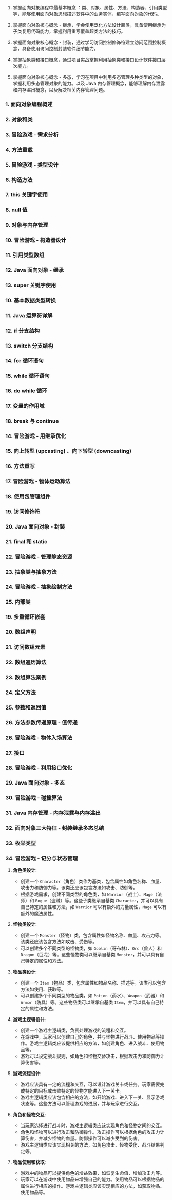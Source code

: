 1. 掌握面向对象编程中最基本概念 ：类、对象、属性、方法、构造器、引用类型等，能够使用面向对象思想描述软件中的业务实体，编写面向对象的代码。

2. 掌握面向对象核心概念 - 继承，学会使用泛化方法设计超类，具备使用继承为子类复用代码能力，掌握利用重写覆盖超类方法的技巧。

3. 掌握面向对象核心概念 - 封装，通过学习访问控制修饰符建立访问范围控制概念，具备使用访问控制封装软件细节能力。

4. 掌握抽象类和接口概念，通过项目实战掌握利用抽象类和接口设计软件接口层次能力。

5. 掌握面向对象核心概念 - 多态，学习在项目中利用多态管理多种类型的对象，掌握利用多态管理对象的能力。以及 Java 内存管理概念，能够理解内存泄露和内存溢出概念，以及解决相关内存管理问题。





### 1. 面向对象编程概述

### 2. 对象和类

### 3. 冒险游戏 - 需求分析

### 4. 方法重载

### 5. 冒险游戏 - 类型设计

### 6. 构造方法

### 7. this 关键字使用

### 8. null 值

### 9. 对象与内存管理

### 10. 冒险游戏 - 构造器设计

### 11. 引用类型数组

### 12. Java 面向对象 - 继承

### 13. super 关键字使用

### 10. 基本数据类型转换

### 11. Java 运算符详解

### 12. if 分支结构

### 13. switch 分支结构

### 14. for 循环语句

### 15. while 循环语句

### 16. do while 循环

### 17. 变量的作用域

### 18. break 与 continue

### 14. 冒险游戏 - 用继承优化

### 15. 向上转型 (upcasting) 、向下转型 (downcasting)

### 16. 方法重写

### 17. 冒险游戏 - 物体运动算法

### 18. 使用包管理组件

### 19. 访问修饰符

### 20. Java 面向对象 - 封装

### 21. final 和 static

### 22. 冒险游戏 - 管理静态资源

### 23. 抽象类与抽象方法

### 24. 冒险游戏 - 抽象绘制方法

### 25. 内部类

### 19. 多重循环嵌套

### 20. 数组声明

### 21. 访问数组元素

### 22. 数组遍历算法

### 23. 数组算法案例

### 24. 定义方法

### 25. 参数和返回值

### 26. 方法参数传递原理 - 值传递

### 26. 冒险游戏 - 物体入场算法

### 27. 接口

### 28. 冒险游戏 - 利用接口优化

### 29. Java 面向对象 - 多态

### 30. 冒险游戏 - 碰撞算法

### 31. Java 内存管理 - 内存泄露与内存溢出

### 32. 面向对象三大特征 - 封装继承多态总结

### 33. 枚举类型

### 34. 冒险游戏 - 记分与状态管理



1. **角色类设计**:
   - 创建一个 `Character`（角色）类作为基类，包含属性如角色名称、血量、攻击力和防御力等。该类还应该包含方法如攻击、防御等。
   - 根据游戏需求，创建不同类型的角色类，如 `Warrior`（战士）、`Mage`（法师）和 `Rogue`（盗贼）等。这些子类继承自基类 `Character`，并可以具有自己特定的属性和方法，如 `Warrior` 可以有额外的力量属性，`Mage` 可以有额外的魔法属性。
2. **怪物类设计**:
   - 创建一个 `Monster`（怪物）类，包含属性如怪物名称、血量、攻击力等。该类还应该包含方法如攻击、受伤等。
   - 可以创建多个不同类型的怪物类，如 `Goblin`（哥布林）、`Orc`（兽人）和 `Dragon`（巨龙）等。这些怪物类可以继承自基类 `Monster`，并可以具有自己特定的属性和方法。
3. **物品类设计**:
   - 创建一个 `Item`（物品）类，包含属性如物品名称、描述等。该类可以包含方法如使用、获取等。
   - 可以创建多个不同类型的物品类，如 `Potion`（药水）、`Weapon`（武器）和 `Armor`（防具）等。这些物品类可以继承自基类 `Item`，并可以具有自己特定的属性和方法。
4. **游戏主逻辑设计**:
   - 创建一个游戏主逻辑类，负责处理游戏的流程和交互。
   - 在游戏中，玩家可以创建自己的角色，并与怪物进行战斗、使用物品等操作。游戏主逻辑类应该提供相应的方法，如创建角色、进入战斗、使用物品等。
   - 游戏可以设定战斗规则，如角色和怪物交替攻击，根据攻击力和防御力计算伤害等。

5. **游戏流程设计**:
   - 游戏应该具有一定的流程和交互，可以设计游戏关卡或任务。玩家需要完成特定的目标或击败特定的怪物才能进入下一关卡。
   - 游戏主逻辑类应该包含相应的方法，如开始游戏、进入下一关、显示游戏状态等。这些方法可以管理游戏的进展，并与玩家进行交互。

6. **角色和怪物交互**:
   - 当玩家选择进行战斗时，游戏主逻辑类应该实现角色和怪物之间的交互。
   - 角色和怪物可以进行攻击和防御操作。攻击操作可以根据角色的攻击力计算伤害，并减少怪物的血量。防御操作可以减少受到的伤害。
   - 游戏主逻辑类应该实现相关的方法，如角色攻击、怪物受伤、战斗结果判定等。

7. **物品使用和获取**:
   - 游戏中的物品可以提供角色的增益效果，如恢复生命值、增加攻击力等。
   - 玩家可以在游戏中使用物品来增强自己的能力。使用物品可以根据物品的属性进行相应的操作。游戏主逻辑类应该实现相应的方法，如获取物品、使用物品等。